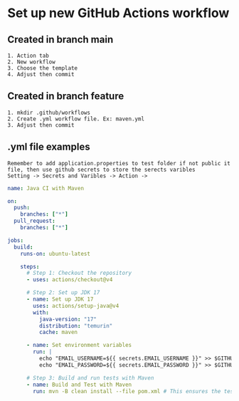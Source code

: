 # Set up new GitHub Actions workflow

## Created in branch main

    1. Action tab
    2. New workflow
    3. Choose the template
    4. Adjust then commit

## Created in branch feature

    1. mkdir .github/workflows
    2. Create .yml workflow file. Ex: maven.yml
    3. Adjust then commit

## .yml file examples

    Remember to add application.properties to test folder if not public it file, then use github secrets to store the serects varibles
    Setting -> Secrets and Varibles -> Action ->

```yml
name: Java CI with Maven

on:
  push:
    branches: ["*"]
  pull_request:
    branches: ["*"]

jobs:
  build:
    runs-on: ubuntu-latest

    steps:
      # Step 1: Checkout the repository
      - uses: actions/checkout@v4

      # Step 2: Set up JDK 17
      - name: Set up JDK 17
        uses: actions/setup-java@v4
        with:
          java-version: "17"
          distribution: "temurin"
          cache: maven

      - name: Set environment variables
        run: |
          echo "EMAIL_USERNAME=${{ secrets.EMAIL_USERNAME }}" >> $GITHUB_ENV
          echo "EMAIL_PASSWORD=${{ secrets.EMAIL_PASSWORD }}" >> $GITHUB_ENV

      # Step 3: Build and run tests with Maven
      - name: Build and Test with Maven
        run: mvn -B clean install --file pom.xml # This ensures the tests are run
```

